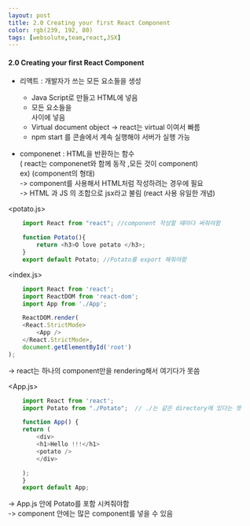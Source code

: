 ```yaml
---
layout: post
title: 2.0 Creating your first React Component 
color: rgb(239, 192, 80)
tags: [websolute,team,react,JSX]
---
```


#### 2.0 Creating your first React Component 

- 리액트 : 개발자가 쓰는 모든 요소들을 생성
    - Java Script로 만들고 HTML에 넣음 
    - 모든 요소들을 <div></div> 사이에 넣음  
    - Virtual document object -> react는 virtual 이여서 빠름  
    - npm start 를 콘솔에서 계속 실행해야 서버가 실행 가능



- componenet : HTML을 반환하는 함수  
( react는 componenet와 함께 동작 ,모든 것이 component)   
ex) <App /> (component의 형태)   
-> component를 사용해서 HTML처럼 작성하려는 경우에 필요   
-> HTML 과 JS 의 조합으로 jsx라고 불림 (react 사용 유일한 개념)  

<potato.js>  

```javascript
    import React from "react"; //component 작성할 떄마다 써줘야함

    function Potato(){
        return <h3>O love potato </h3>;
    }
    export default Potato; //Potato를 export 해줘야함 
```


<index.js>  

```javascript
    import React from 'react';
    import ReactDOM from 'react-dom';
    import App from './App';

    ReactDOM.render(
    <React.StrictMode>
        <App />
    </React.StrictMode>,
    document.getElementById('root')
); 
```
-> react는 하나의 component만을 rendering해서 여기다가 못씀



<App.js>

```javascript
    import React from 'react';
    import Potato from "./Potato";  // ./는 같은 directory에 있다는 뜻

    function App() {
    return (
        <div>
        <h1>Hello !!!</h1>
        <potato />
        </div>

    );
    }
    export default App;
```
-> App.js 안에 Potato를 포함 시켜줘야함  
-> component 안에는 많은 component를 넣을 수 있음   